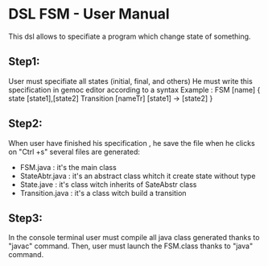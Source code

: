 # DSL FSM - User Manual
This dsl allows to specifiate a program which change state of something.

## Step1:  

User must specifiate all states (initial, final, and others)
He must write this specification in gemoc editor according to a syntax
Example : FSM [name] {
  state [state1],[state2]
  Transition [nameTr] [state1] -> [state2]
}

## Step2:  

When user have finished his specification , he save the file when he clicks on "Ctrl +s" 
several files are generated:
- FSM.java : it's the main class 
- StateAbtr.java : it's an abstract class whitch it create state without type
- State.jave : it's class witch inherits of SateAbstr class
- Transition.java : it's a class witch build a transition 

## Step3:  

In the console terminal user must compile all java class generated thanks to "javac" command.
Then, user must launch the FSM.class thanks to "java" command. 

